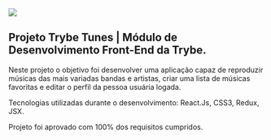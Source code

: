 <img src='https://media-exp1.licdn.com/dms/image/C4E22AQGtrVM9XKTAJA/feedshare-shrink_2048_1536/0/1648855367673?e=2147483647&v=beta&t=AOFBvaVNixOWxM6XzPtQGGrq5PQccHlmeNFZXDPVo_U'>

## Projeto Trybe Tunes | Módulo de Desenvolvimento Front-End da Trybe.

Neste projeto o objetivo foi desenvolver uma aplicação capaz de reproduzir músicas das mais variadas bandas e artistas, criar uma lista de músicas favoritas e editar o perfil da pessoa usuária logada.

Tecnologias utilizadas durante o desenvolvimento: React.Js, CSS3, Redux, JSX.

Projeto foi aprovado com 100% dos requisitos cumpridos.
